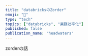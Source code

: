 ```yaml
---
title: "databricksのZorder"
emoji: "🌱"
type: "tech"
topics: ["databricks", "業務効率化"]
published: false
publication_name: "headwaters"
---
```


zorderの話
